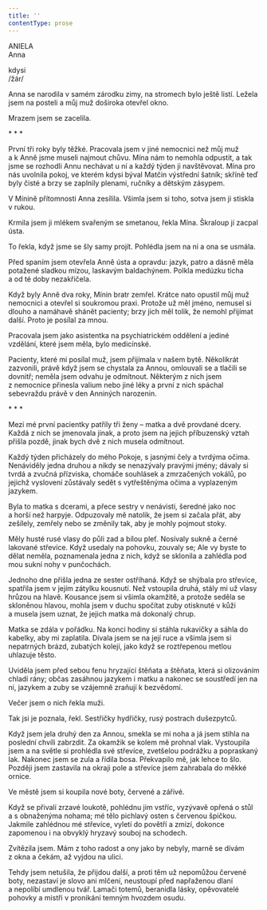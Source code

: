 ```yaml
---
title: ''
contentType: prose
---
```


ANIELA  
Anna

kdysi  
/žár/

  

Anna se narodila v samém zárodku zimy, na stromech bylo ještě listí. Ležela jsem na posteli a můj muž doširoka otevřel okno.

Mrazem jsem se zacelila.

\* \* \*

  

První tři roky byly těžké. Pracovala jsem v jiné nemocnici než můj muž a k Anně jsme museli najmout chůvu. Mína nám to nemohla odpustit, a tak jsme se rozhodli Annu nechávat u ní a každý týden ji navštěvovat. Mína pro nás uvolnila pokoj, ve kterém kdysi býval Matčin výstřední šatník; skříně teď byly čisté a brzy se zaplnily plenami, ručníky a dětským zásypem.

V Mínině přítomnosti Anna zesílila. Všimla jsem si toho, sotva jsem ji stiskla v rukou.

Krmila jsem ji mlékem svařeným se smetanou, řekla Mína. Škraloup jí zacpal ústa.

To řekla, když jsme se šly samy projít. Pohlédla jsem na ni a ona se usmála.

Před spaním jsem otevřela Anně ústa a opravdu: jazyk, patro a dásně měla potažené sladkou mízou, laskavým baldachýnem. Polkla medúzku ticha a od té doby nezakřičela.

Když byly Anně dva roky, Mínin bratr zemřel. Krátce nato opustil můj muž nemocnici a otevřel si soukromou praxi. Protože už měl jméno, nemusel si dlouho a namáhavě shánět pacienty; brzy jich měl tolik, že nemohl přijímat další. Proto je posílal za mnou.

Pracovala jsem jako asistentka na psychiatrickém oddělení a jediné vzdělání, které jsem měla, bylo medicínské.

Pacienty, které mi posílal muž, jsem přijímala v našem bytě. Několikrát zazvonili, právě když jsem se chystala za Annou, omlouvali se a tlačili se dovnitř; neměla jsem odvahu je odmítnout. Některým z nich jsem z nemocnice přinesla valium nebo jiné léky a první z nich spáchal sebevraždu právě v den Anniných narozenin.

\* \* \*

  

Mezi mé první pacientky patřily tři ženy – matka a dvě provdané dcery. Každá z nich se jmenovala jinak, a proto jsem na jejich příbuzenský vztah přišla pozdě, jinak bych dvě z nich musela odmítnout.

Každý týden přicházely do mého Pokoje, s jasnými čely a tvrdýma očima. Nenáviděly jedna druhou a nikdy se nenazývaly pravými jmény; dávaly si tvrdá a zvučná přízviska, chomáče souhlásek a zmrzačených vokálů, po jejichž vyslovení zůstávaly sedět s vytřeštěnýma očima a vyplazeným jazykem.

Byla to matka s dcerami, a přece sestry v nenávisti, šeredné jako noc a horší než harpyje. Odpuzovaly mě natolik, že jsem si začala přát, aby zešílely, zemřely nebo se změnily tak, aby je mohly pojmout stoky.

Měly husté rusé vlasy do půli zad a bílou pleť. Nosívaly sukně a černé lakované střevíce. Když usedaly na pohovku, zouvaly se; Ale vy byste to dělat neměla, poznamenala jedna z nich, když se sklonila a zahlédla pod mou sukní nohy v punčochách.

Jednoho dne přišla jedna ze sester ostříhaná. Když se shýbala pro střevíce, spatřila jsem v jejím zátylku kousnutí. Než vstoupila druhá, stály mi už vlasy hrůzou na hlavě. Kousance jsem si všimla okamžitě, a protože seděla se skloněnou hlavou, mohla jsem v duchu spočítat zuby otisknuté v kůži a musela jsem uznat, že jejich matka má dokonalý chrup.

Matka se zdála v pořádku. Na konci hodiny si stáhla rukavičky a sáhla do kabelky, aby mi zaplatila. Dívala jsem se na její ruce a všimla jsem si nepatrných brázd, zubatých kolejí, jako když se roztřepenou metlou uhlazuje těsto.

Uviděla jsem před sebou fenu hryzající štěňata a štěňata, která si olizováním chladí rány; občas zasáhnou jazykem i matku a nakonec se soustředí jen na ni, jazykem a zuby se vzájemně zraňují k bezvědomí.

Večer jsem o nich řekla muži.

Tak jsi je poznala, řekl. Sestřičky hydřičky, rusý postrach duše­zpytců.

Když jsem jela druhý den za Annou, smekla se mi noha a já jsem stihla na poslední chvíli zabrzdit. Za okamžik se kolem mě prohnal vlak. Vystoupila jsem a na světle si prohlédla své střevíce, zvetšelou podrážku a popraskaný lak. Nakonec jsem se zula a řídila bosa. Překvapilo mě, jak lehce to šlo. Později jsem zastavila na okraji pole a střevíce jsem zahrabala do měkké ornice.

Ve městě jsem si koupila nové boty, červené a zářivé.

Když se přivalí zrzavé loukotě, pohlédnu jim vstříc, vyzývavě opřená o stůl a s obnaženýma nohama; mé tělo pichlavý osten s červenou špičkou. Jakmile zahlédnou mé střevíce, vyletí do povětří a zmizí, dokonce zapomenou i na obvyklý hryzavý souboj na schodech.

Zvítězila jsem. Mám z toho radost a ony jako by nebyly, marně se dívám z okna a čekám, až vyjdou na ulici.

Tehdy jsem netušila, že přijdou další, a proti těm už nepomůžou červené boty, nezastaví je slovo ani mlčení, neustoupí před napřaženou dlaní a nepolíbí umdlenou tvář. Lamači totemů, beranidla lásky, opěvovatelé pohovky a mistři v pronikání temným hvozdem osudu.
